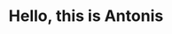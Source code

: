 ---
title: "Hello, this is Antonis"
layout: splash
header:
  overlay_color: "#222831"
  overlay_image: assets/images/me/cartoon_rounded_homepage_center_small.png
  og_image: /assets/images/me/cartoon_rounded_homepage_og.png
  #height: 1200
  #width: 630
  #edit at https://pixlr.com/x/#editor
  #overlay_filter: 0
  actions:
    - label: "Data Analytics in Modern Corporate Business"
      url: "https://kedivim-apply.ihu.gr/en/progs/prog-350"
  #caption: "Photo credit: [**Unsplash**](https://unsplash.com)"
excerpt: "Talking about data related topics and how to enable data mindsets accross organisations. I help people land their 1st data analytics job. Visit my Data Analytics course."
intro: 
  - excerpt: "'All we have is data. All we can do is statistics.'"
---